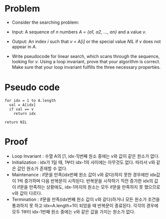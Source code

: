 # Problem

- Consider the searching problem:

- Input: A sequence of _n_ numbers _A = {a1, a2, ..., an}_ and a value _v_.
- Output: An index _i_ such that _v = A[i]_ or the special value _NIL_ if _v_ does not appear in _A_.

- Write pseudocode for linear search, which scans through the sequence, looking for _v_. Using a loop invariant, prove that your algorithm is correct. Make sure that your loop invariant fulﬁlls the three necessary properties.

# Pseudo code
```
for idx = 1 to A.length
  val = A[idx]
  if val == v
    return idx

return NIL
```

# Proof
- Loop Invariant : 수열 A의 [1, idx-1]번째 원소 중에는 v와 값이 같은 원소가 없다.
- Initialization :  idx가 1일 때, 1부터 idx-1의 사이에는 아무것도 없다. 따라서 v와 같은 값인 원소가 존재할 수 없다.
- Maintenance : if문을 만족(idx번째 원소 값이 v와 같다)하지 못한 경우에만 idx값이 1씩 증가하며 다음 반복문이 시작된다.
반복문을 시작하기 직전 증가한 idx의 값이 if문을 만족하는 상황에도, idx-1까지의 원소는 모두 if문을 만족하지 못 했으므로 v와 값이 다르다.
- Termination : if문을 만족(idx번째 원소 값이 v와 같다)하거나 모든 원소가 조건을 통과하지 못 하고 idx=A.length+1이 되었을 때 반복문이 종료된다. 각각의 경우에 모두 1부터 idx-1번째 원소 중에는 v와 같은 값을 가지는 원소가 없다.
